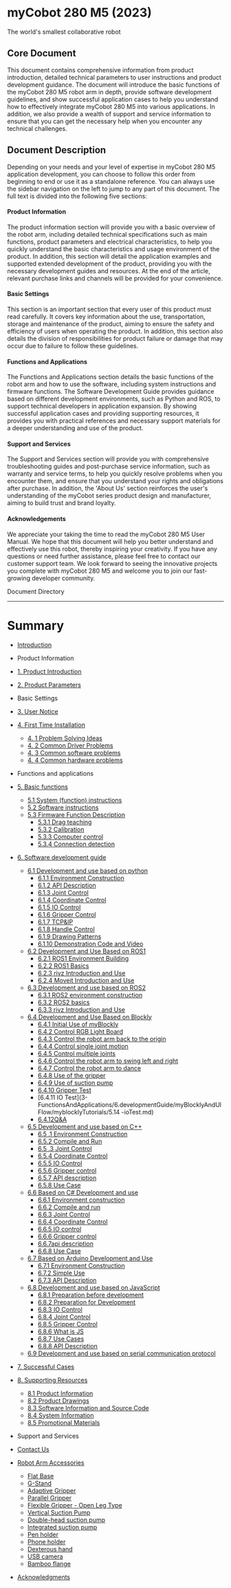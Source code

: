 # myCobot 280 M5 (2023)
The world's smallest collaborative robot

Core Document
---

This document contains comprehensive information from product introduction, detailed technical parameters to user instructions and product development guidance. The document will introduce the basic functions of the myCobot 280 M5 robot arm in depth, provide software development guidelines, and show successful application cases to help you understand how to effectively integrate myCobot 280 M5 into various applications. In addition, we also provide a wealth of support and service information to ensure that you can get the necessary help when you encounter any technical challenges.

Document Description
---

Depending on your needs and your level of expertise in myCobot 280 M5 application development, you can choose to follow this order from beginning to end or use it as a standalone reference. You can always use the sidebar navigation on the left to jump to any part of this document. The full text is divided into the following five sections:

#### Product Information
The product information section will provide you with a basic overview of the robot arm, including detailed technical specifications such as main functions, product parameters and electrical characteristics, to help you quickly understand the basic characteristics and usage environment of the product. In addition, this section will detail the application examples and supported extended development of the product, providing you with the necessary development guides and resources. At the end of the article, relevant purchase links and channels will be provided for your convenience.

#### Basic Settings
This section is an important section that every user of this product must read carefully. It covers key information about the use, transportation, storage and maintenance of the product, aiming to ensure the safety and efficiency of users when operating the product. In addition, this section also details the division of responsibilities for product failure or damage that may occur due to failure to follow these guidelines.

#### Functions and Applications
The Functions and Applications section details the basic functions of the robot arm and how to use the software, including system instructions and firmware functions. The Software Development Guide provides guidance based on different development environments, such as Python and ROS, to support technical developers in application expansion. By showing successful application cases and providing supporting resources, it provides you with practical references and necessary support materials for a deeper understanding and use of the product.

#### Support and Services
The Support and Services section will provide you with comprehensive troubleshooting guides and post-purchase service information, such as warranty and service terms, to help you quickly resolve problems when you encounter them, and ensure that you understand your rights and obligations after purchase. In addition, the 'About Us' section reinforces the user's understanding of the myCobot series product design and manufacturer, aiming to build trust and brand loyalty.

#### Acknowledgements
We appreciate your taking the time to read the myCobot 280 M5 User Manual. We hope that this document will help you better understand and effectively use this robot, thereby inspiring your creativity. If you have any questions or need further assistance, please feel free to contact our customer support team. We look forward to seeing the innovative projects you complete with myCobot 280 M5 and welcome you to join our fast-growing developer community.

Document Directory

---

# Summary

* [Introduction](README.md)

* Product Information

* [1. Product Introduction](1-ProductInformation/1.ProductIntroduction/1-ProductIntroduction.md)
* [2. Product Parameters](1-ProductInformation/2.ProductParameter/2-ProductParameters.md)

* Basic Settings

* [3. User Notice](2-BasicSettings/3.UserNotice/3-UserInstructions.md)
* [4. First Time Installation](2-BasicSettings/4.FirstTimeInstallation/4-FirstTimeInstallation.md)
  * [4. 1 Problem Solving Ideas](4-SupportAndService/9.Troubleshooting/9.0-how_to_ask.md)
  * [4. 2 Common Driver Problems](4-SupportAndService/9.Troubleshooting/9.1-driver.md)
  * [4. 3 Common software problems](4-SupportAndService/9.Troubleshooting/9.2-software.md)
  * [4. 4 Common hardware problems](4-SupportAndService/9.Troubleshooting/9.3-hardware.md)
* Functions and applications
* [5. Basic functions](3-FunctionsAndApplications/5.BasicFunction/README.md)
   * [5.1 System (function) instructions](3-FunctionsAndApplications/5.BasicFunction/5.1-Functionlnstruction/README.md)
   * [5.2 Software instructions](3-FunctionsAndApplications/5.BasicFunction/5.2-Softwarelnstructions/README.md)
   * [5.3 Firmware Function Description](3-FunctionsAndApplications/5.BasicFunction/5.3-FirmwareFunctionDescription/README.md)
      * [5.3.1 Drag teaching](3-FunctionsAndApplications/5.BasicFunction/5.3-FirmwareFunctionDescription/5.3.1-moving/5.3.1.1-micro_controller.md)
      * [5.3.2 Calibration](3-FunctionsAndApplications/5.BasicFunction/5.3-FirmwareFunctionDescription/5.3.2-calibration/5.3.2.1-micro_controller.md)
      * [5.3.3 Computer control](3-FunctionsAndApplications/5.BasicFunction/5.3-FirmwareFunctionDescription/5.3.3-transponder/5.3.3.1-micro_controller.md)
      * [5.3.4 Connection detection](3-FunctionsAndApplications/5.BasicFunction/5.3-FirmwareFunctionDescription/5.3.4-connection/5.3.4.1-micro_controller.md)
 * [6. Software development guide](3-FunctionsAndApplications/6.developmentGuide/README.md)
     * [6.1 Development and use based on python](3-FunctionsAndApplications/6.developmentGuide/python/README.md)
       * [6.1.1 Environment Construction](3-FunctionsAndApplications/6.developmentGuide/python/1_download.md)
       * [6.1.2 API Description](3-FunctionsAndApplications/6.developmentGuide/python/2_API.md)
       * [6.1.3 Joint Control](3-FunctionsAndApplications/6.developmentGuide/python/3_angle.md)
       * [6.1.4 Coordinate Control](3-FunctionsAndApplications/6.developmentGuide/python/4_coord.md)
       * [6.1.5 IO Control](3-FunctionsAndApplications/6.developmentGuide/python/5_IO.md)
       * [6.1.6 Gripper Control](3-FunctionsAndApplications/6.developmentGuide/python/6_gripper.md)
       * [6.1.7 TCP&IP](3-FunctionsAndApplications/6.developmentGuide/python/7_TCPIP.md)
       * [6.1.8 Handle Control](3-FunctionsAndApplications/6.developmentGuide/python/9_HandleControl.md)
       * [6.1.9 Drawing Patterns](3-FunctionsAndApplications/6.developmentGuide/python/15_280_gcode_draw.md)
       * [6.1.10 Demonstration Code and Video](3-FunctionsAndApplications/6.developmentGuide/python/8_example.md)
    * [6.2 Development and Use Based on ROS1](3-FunctionsAndApplications/6.developmentGuide/ROS/12.1-ROS1/12.1.1-Introduction.md)
      * [6.2.1 ROS1 Environment Building](3-FunctionsAndApplications/6.developmentGuide/ROS/12.1-ROS1/12.1.2-EnvironmentBuilding.md)
      * [6.2.2 ROS1 Basics](3-FunctionsAndApplications/6.developmentGuide/ROS/12.1-ROS1/12.1.3-ROS_Basics.md)
      * [6.2.3 rivz Introduction and Use](3-FunctionsAndApplications/6.developmentGuide/ROS/12.1-ROS1/12.1.4-rivzIntroductionAndUse/README.md)
      * [6.2.4 Moveit Introduction and Use](3-FunctionsAndApplications/6.developmentGuide/ROS/12.1-ROS1/12.1.5-Moveit/README.md)
   * [6.3 Development and use based on ROS2](3-FunctionsAndApplications/6.developmentGuide/ROS/12.2-ROS2/12.2.3-ROS2Introduction.md)
     * [6.3.1 ROS2 environment construction](3-FunctionsAndApplications/6.developmentGuide/ROS/12.2-ROS2/12.2.1-InstallationOfROS2.md)
     * [6.3.2 ROS2 basics](3-FunctionsAndApplications/6.developmentGuide/ROS/12.2-ROS2/12.2.2-BasicTutorial.md)
     * [6.3.3 rivz Introduction and Use](3-FunctionsAndApplications/6.developmentGuide/ROS/12.2-ROS2/12.2.4-rivzIntroductionAndUse/README.md)
   * [6.4 Development and Use Based on Blockly](3-FunctionsAndApplications/6.developmentGuide/myBlocklyAndUlFlow/myblocklyTutorials/README.md)
     * [6.4.1 Initial Use of myBlockly](3-FunctionsAndApplications/6.developmentGuide/myBlocklyAndUlFlow/myblocklyTutorials/5.1.1-myBlocklyFirstUse.md)
     * [6.4.2 Control RGB Light Board](3-FunctionsAndApplications/6.developmentGuide/myBlocklyAndUlFlow/myblocklyTutorials/5.1.2-ControlRGB.md)
     * [6.4.3 Control the robot arm back to the origin](3-FunctionsAndApplications/6.developmentGuide/myBlocklyAndUlFlow/myblocklyTutorials/5.1.3-ControlRoboticArmBackZero.md)
     * [6.4.4 Control single joint motion](3-FunctionsAndApplications/6.developmentGuide/myBlocklyAndUlFlow/myblocklyTutorials/5.1.4-ControlSingleJoint.md)
     * [6.4.5 Control multiple joints](3-FunctionsAndApplications/6.developmentGuide/myBlocklyAndUlFlow/myblocklyTutorials/5.1.5-ControlSinglesJoint.md)
     * [6.4.6 Control the robot arm to swing left and right](3-FunctionsAndApplications/6.developmentGuide/myBlocklyAndUlFlow/myblocklyTutorials/5.1.6-ControlRoboticSwingLeft&Right.md)
     * [6.4.7 Control the robot arm to dance](3-FunctionsAndApplications/6.developmentGuide/myBlocklyAndUlFlow/myblocklyTutorials/5.1.7-ControlRoboticArmDance.md)
     * [6.4.8 Use of the gripper](3-FunctionsAndApplications/6.developmentGuide/myBlocklyAndUlFlow/myblocklyTutorials/5.1.8-GripperUse.md)
     * [6.4.9 Use of suction pump](3-FunctionsAndApplications/6.developmentGuide/myBlocklyAndUlFlow/myblocklyTutorials/5.1.9-PumpUse.md)
     * [6.4.10 Gripper Test](3-FunctionsAndApplications/6.developmentGuide/myBlocklyAndUlFlow/myblocklyTutorials/5.13-gripperTest.md)
     * [6.4.11 IO Test](3-FunctionsAndApplications/6.developmentGuide/myBlocklyAndUlFlow/myblocklyTutorials/5.14 -ioTest.md) 
     * [6.4.12Q&A](3-FunctionsAndApplications/6.developmentGuide/myBlocklyAndUlFlow/myblocklyTutorials/5.1.10Q&A.md)
   * [6.5 Development and use based on C++](3-FunctionsAndApplications/6.developmentGuide/Cplus/README.md)
     * [6.5 .1 Environment Construction](3-FunctionsAndApplications/6.developmentGuide/Cplus/8.1-download.md)
     * [6.5.2 Compile and Run](3-FunctionsAndApplications/6.developmentGuide/Cplus/8.2-build.md)
     * [6.5 .3 Joint Control](3-FunctionsAndApplications/6.developmentGuide/Cplus/8.3-angle.md)
     * [6.5.4 Coordinate Control](3-FunctionsAndApplications/6.developmentGuide/Cplus/8.4-coord.md)
     * [6.5.5 IO Control](3-FunctionsAndApplications/6.developmentGuide/Cplus/8.5-io.md)
     * [6.5.6 Gripper control](3-FunctionsAndApplications/6.developmentGuide/Cplus/8.6-gripper.md)
     * [6.5.7 API description](3-FunctionsAndApplications/6.developmentGuide/Cplus/8.7-API.md) 
     * [6.5.8 Use Case](3-FunctionsAndApplications/6.developmentGuide/Cplus/8.8-example.md)
   * [6.6 Based on C# Development and use](3-FunctionsAndApplications/6.developmentGuide/Csharp/README.md)
     * [6.6.1 Environment construction](3-FunctionsAndApplications/6.developmentGuide/Csharp/9.1-environment.md)
     * [6.6.2 Compile and run ](3-FunctionsAndApplications/6.developmentGuide/Csharp/9.2-build.md)
     * [6.6.3 Joint Control](3-FunctionsAndApplications/6.developmentGuide/Csharp/9.3-angle.md)
     * [6.6.4 Coordinate Control ](3-FunctionsAndApplications/6.developmentGuide/Csharp/9.4-coord.md)
     * [6.6.5 IO control](3-FunctionsAndApplications/6.developmentGuide/Csharp/9.5-io.md)
     * [6.6.6 Gripper control](3-FunctionsAndApplications/6.developmentGuide/Csharp/9.6-gripper.md)
     * [6.6.7api description](3-FunctionsAndApplications/6.developmentGuide/Csharp/9.7-API.md)
     * [6.6.8 Use Case](3-FunctionsAndApplications/6.developmentGuide/Csharp/9.8-example.md)
   * [6.7 Based on Arduino Development and Use](3-FunctionsAndApplications/6.developmentGuide/Arduino/README.md)
     * [6.7.1 Environment Construction](3-FunctionsAndApplications/6.developmentGuide/Arduino/10.1-arduino_download.md)
     * [6.7.2 Simple Use](3-FunctionsAndApplications/6.developmentGuide/Arduino/10.2-arduino_use.md)
     * [6.7.3 API Description](3-FunctionsAndApplications/6.developmentGuide/Arduino/10.3-api.md)
   * [6.8 Development and use based on JavaScript](3-FunctionsAndApplications/6.developmentGuide/JavaScript/README.md)
     * [6.8.1 Preparation before development](3-FunctionsAndApplications/6.developmentGuide/JavaScript/11.1-PreparationsBeforeDevelopment.md)
     * [6.8.2 Preparation for Development](3-FunctionsAndApplications/6.developmentGuide/JavaScript/11.2-PreparationsForDevelopment.md)
     * [6.8.3 IO Control](3-FunctionsAndApplications/6.developmentGuide/JavaScript/11.3-IO_Control.md)
     * [6.8.4 Joint Control](3-FunctionsAndApplications/6.developmentGuide/JavaScript/11.4-Joint_Control.md)
     * [6.8.5 Gripper Control](3-FunctionsAndApplications/6.developmentGuide/JavaScript/11.5-Gripper_Control.md) 
     * [6.8.6 What is JS](3-FunctionsAndApplications/6.developmentGuide/JavaScript/11.6-What_is_JS.md)
     * [6.8.7 Use Cases](3-FunctionsAndApplications/6.developmentGuide/JavaScript/11.7-Use_Cases.md)
     * [6.8.8 API Description](3-FunctionsAndApplications/6.developmentGuide/JavaScript/11.8-API_Description.md)
   * [6.9 Development and use based on serial communication protocol](3-FunctionsAndApplications/6.developmentGuide/CommunicationProtocolPackage/18-communication.md)
* [7. Successful Cases](3-FunctionsAndApplications/7.SuccessfulCase/7-SuccessfulCases.md)
* [ 8. Supporting Resources](3-FunctionsAndApplications/8.SupportingResources/README.md)
  * [8.1 Product Information](3-FunctionsAndApplications/8.SupportingResources/8.1-ProductInformation/README.md)
  * [8.2 Product Drawings](3-FunctionsAndApplications/8.SupportingResources/8.2-ProductDrawings/README.md)
  * [8.3 Software Information and Source Code ](3-FunctionsAndApplications/8.SupportingResources/8.3-SoftwareInformationAndSourceCode/README.md)
  * [8.4 System Information](3-FunctionsAndApplications/8.SupportingResources/8.4-SystemInformation/README.md)
  * [8.5 Promotional Materials](3-FunctionsAndApplications/8.SupportingResources/8.5-PromotionalMaterials/README.md)
* Support and Services
* [ Contact Us](4-SupportAndService/11.AboutUs/11.AboutUs.md)
* [Robot Arm Accessories](4-SupportAndService/Accessories/accessories.md)
   * [Flat Base](4-SupportAndService/Accessories/Flatbase.md)
   * [G-Stand](4-SupportAndService/Accessories/Gstands_2.0.md)
   * [Adaptive Gripper](4-SupportAndService/Accessories/AdaptiveGripper.md)
   * [Parallel Gripper](4-SupportAndService/Accessories/ParallelGripper.md)
   * [Flexible Gripper - Open Leg Type](4-SupportAndService/Accessories/flexible_gripper_2.md)
   * [Vertical Suction Pump](4-SupportAndService/Accessories/pump.md)
   * [Double-head suction pump](4-SupportAndService/Accessories/doublepump.md)
   * [Integrated suction pump](4-SupportAndService/Accessories/IntegratedPump.md)
   * [Pen holder](4-SupportAndService/Accessories/penHolder.md)
   * [Phone holder](4-SupportAndService/Accessories/phoneHolder.md)
   * [Dexterous hand](4-SupportAndService/Accessories/Robothand.md)
   * [USB camera](4-SupportAndService/Accessories/USBcamera.md)
   * [Bamboo flange](4-SupportAndService/Accessories/bamboo.md)
* [Acknowledgments](5-Acknowledgments/5-Acknowledgments.md)
